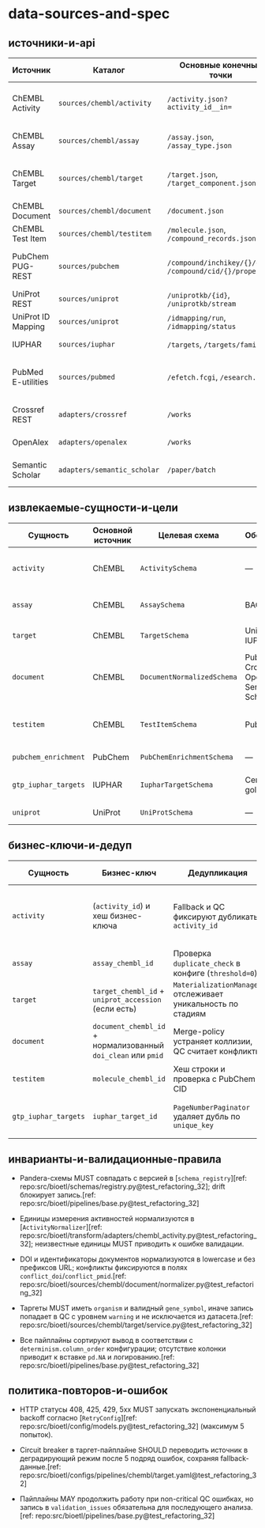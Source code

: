 # data-sources-and-spec

## источники-и-api

| Источник | Каталог | Основные конечные точки | Пагинация | Лимиты и квоты | Ретраи и таймауты | Примечания |
| --- | --- | --- | --- | --- | --- | --- |
| ChEMBL Activity | `sources/chembl/activity` | `/activity.json?activity_id__in=` | Батчи по ID, деление по длине URL | batch_size 20, `max_url_length=2000` | Глобальные ретраи из `base.yaml`, 5 попыток | Fallback-записи формируются при отказах.[ref: repo:src/bioetl/pipelines/chembl_activity.py@test_refactoring_32] |
| ChEMBL Assay | `sources/chembl/assay` | `/assay.json`, `/assay_type.json` | Смещение по offset/limit | batch_size 50 (по умолчанию) | Ретраи 5 попыток, rate limit 12 req/s | BAO-нормализация через словари.[ref: repo:src/bioetl/pipelines/chembl_assay.py@test_refactoring_32] |
| ChEMBL Target | `sources/chembl/target` | `/target.json`, `/target_component.json` | Постраничная пагинация | batch_size 25 | Персональные таймауты и circuit breaker в `target.yaml` | Обогащение UniProt/IUPHAR в отдельных стадиях.[ref: repo:src/bioetl/configs/pipelines/chembl/target.yaml@test_refactoring_32] |
| ChEMBL Document | `sources/chembl/document` | `/document.json` | Батчи по `document_chembl_id` | batch_size 10 | Таймауты 60s, ретраи 5 | Поддерживает режимы `chembl`/`all` и внешние адаптеры.[ref: repo:src/bioetl/sources/chembl/document/pipeline.py@test_refactoring_32] |
| ChEMBL Test Item | `sources/chembl/testitem` | `/molecule.json`, `/compound_records.json` | Батчи по molecule ID | batch_size 25 | Ретраи 5, rate limit 12 req/s | Пайплайн активирует PubChem для синонимов.[ref: repo:src/bioetl/sources/chembl/testitem/pipeline.py@test_refactoring_32] |
| PubChem PUG-REST | `sources/pubchem` | `/compound/inchikey/{}/cids`, `/compound/cid/{}/property` | Батчи по списку CID | batch_size 50 | Rate limit 5 req/15s (из базового профиля) | Повторные запросы с backoff при 5xx.[ref: repo:src/bioetl/sources/pubchem/request/builder.py@test_refactoring_32] |
| UniProt REST | `sources/uniprot` | `/uniprotkb/{id}`, `/uniprotkb/stream` | Cursor (stream) | rate_limit 3 req/s | Таймаут 60s, 4 попытки | Используется для таргетов и отдельного пайплайна.[ref: repo:src/bioetl/configs/pipelines/chembl/target.yaml@test_refactoring_32] |
| UniProt ID Mapping | `sources/uniprot` | `/idmapping/run`, `/idmapping/status` | Пулинг статуса | rate_limit 2 req/s | Таймаут 60s, 4 попытки | Кэширование включено для повторного использования.[ref: repo:src/bioetl/configs/pipelines/chembl/target.yaml@test_refactoring_32] |
| IUPHAR | `sources/iuphar` | `/targets`, `/targets/families` | PageNumberPaginator (size 200) | rate_limit 6 req/s | Таймаут 45s, 4 попытки | Требует `x-api-key` из окружения.[ref: repo:src/bioetl/sources/iuphar/pagination.py@test_refactoring_32] |
| PubMed E-utilities | `sources/pubmed` | `/efetch.fcgi`, `/esearch.fcgi` | Батчи по 200 ID | 3 req/s без ключа, 10 с ключом | Таймауты глобальные; backoff при ошибках | Добавляет `tool`, `email`, `api_key` в запрос.[ref: repo:src/bioetl/sources/pubmed/request/builder.py@test_refactoring_32] |
| Crossref REST | `adapters/crossref` | `/works` | Cursor (mailto) | rate_limit 2 req/s | Таймауты по профилю, ретраи 5 | Требует `mailto` в User-Agent.[ref: repo:src/bioetl/configs/pipelines/chembl/document.yaml@test_refactoring_32] |
| OpenAlex | `adapters/openalex` | `/works` | Cursor `cursor=*` | rate_limit 10 req/s | Таймауты по профилю | Требует `mailto` параметр и заголовок.[ref: repo:src/bioetl/configs/pipelines/chembl/document.yaml@test_refactoring_32] |
| Semantic Scholar | `adapters/semantic_scholar` | `/paper/batch` | Батчи по 50 ID | rate_limit 1 req/1.25s (10 с ключом) | Ретраи по базовой политике | API key опциональный, передаётся в заголовках.[ref: repo:src/bioetl/configs/pipelines/chembl/document.yaml@test_refactoring_32] |

## извлекаемые-сущности-и-цели

| Сущность | Основной источник | Целевая схема | Обогащение | Обязательные поля | Формат вывода |
| --- | --- | --- | --- | --- | --- |
| `activity` | ChEMBL | `ActivitySchema` | — | `activity_id`, `assay_chembl_id`, `molecule_chembl_id`, измерения | CSV + JSON отладочный дамп |[ref: repo:src/bioetl/pipelines/chembl_activity.py@test_refactoring_32] |
| `assay` | ChEMBL | `AssaySchema` | BAO lookup | `assay_chembl_id`, `assay_type`, `assay_category` | CSV/Parquet |[ref: repo:src/bioetl/pipelines/chembl_assay.py@test_refactoring_32] |
| `target` | ChEMBL | `TargetSchema` | UniProt, IUPHAR | `target_chembl_id`, `organism`, `gene_symbol` | Parquet (gold), CSV (qc) |[ref: repo:src/bioetl/sources/chembl/target/pipeline.py@test_refactoring_32] |
| `document` | ChEMBL | `DocumentNormalizedSchema` | PubMed, Crossref, OpenAlex, Semantic Scholar | `document_chembl_id`, `title`, `doi_clean` или `pmid` | CSV с QC-отчётами |[ref: repo:src/bioetl/sources/chembl/document/pipeline.py@test_refactoring_32] |
| `testitem` | ChEMBL | `TestItemSchema` | PubChem | `molecule_chembl_id`, связи с родителями/солями | CSV |[ref: repo:src/bioetl/sources/chembl/testitem/pipeline.py@test_refactoring_32] |
| `pubchem_enrichment` | PubChem | `PubChemEnrichmentSchema` | — | `inchikey`, `cid`, набор свойств | CSV |[ref: repo:src/bioetl/sources/pubchem/pipeline.py@test_refactoring_32] |
| `gtp_iuphar_targets` | IUPHAR | `IupharTargetSchema` | Семейства и gold-классы | `targetId`, `iuphar_target_id`, `name` | CSV + дополнительные таблицы |[ref: repo:src/bioetl/sources/iuphar/pipeline.py@test_refactoring_32] |
| `uniprot` | UniProt | `UniProtSchema` | — | `accession`, биотип, гены | Parquet |[ref: repo:src/bioetl/sources/uniprot/pipeline.py@test_refactoring_32] |

## бизнес-ключи-и-дедуп

| Сущность | Бизнес-ключ | Дедупликация | Приоритет источников |
| --- | --- | --- | --- |
| `activity` | (`activity_id`) и хеш бизнес-ключа | Fallback и QC фиксируют дубликаты `activity_id` | Чистые данные ChEMBL, fallback только при ошибках |[ref: repo:src/bioetl/sources/chembl/activity/parser/activity_parser.py@test_refactoring_32] |
| `assay` | `assay_chembl_id` | Проверка `duplicate_check` в конфиге (`threshold=0`) | ChEMBL → BAO |[ref: repo:src/bioetl/configs/pipelines/chembl/assay.yaml@test_refactoring_32] |
| `target` | `target_chembl_id` + `uniprot_accession` (если есть) | `MaterializationManager` отслеживает уникальность по стадиям | UniProt > IUPHAR > ChEMBL |[ref: repo:src/bioetl/sources/chembl/target/merge/policy.py@test_refactoring_32] |
| `document` | `document_chembl_id` + нормализованный `doi_clean` или `pmid` | Merge-policy устраняет коллизии, QC считает конфликты | Crossref > PubMed > OpenAlex > ChEMBL |[ref: repo:src/bioetl/sources/chembl/document/merge/policy.py@test_refactoring_32] |
| `testitem` | `molecule_chembl_id` | Хеш строки и проверка с PubChem CID | PubChem > ChEMBL |[ref: repo:src/bioetl/sources/chembl/testitem/merge/policy.py@test_refactoring_32] |
| `gtp_iuphar_targets` | `iuphar_target_id` | `PageNumberPaginator` удаляет дубль по `unique_key` | Семейства IUPHAR > сырые данные |[ref: repo:src/bioetl/sources/iuphar/service.py@test_refactoring_32] |

## инварианты-и-валидационные-правила

- Pandera-схемы MUST совпадать с версией в [`schema_registry`][ref: repo:src/bioetl/schemas/registry.py@test_refactoring_32]; drift блокирует запись.[ref: repo:src/bioetl/pipelines/base.py@test_refactoring_32]

- Единицы измерения активностей нормализуются в [`ActivityNormalizer`][ref: repo:src/bioetl/transform/adapters/chembl_activity.py@test_refactoring_32]; неизвестные единицы MUST приводить к ошибке валидации.

- DOI и идентификаторы документов нормализуются в lowercase и без префиксов URL; конфликты фиксируются в полях `conflict_doi`/`conflict_pmid`.[ref: repo:src/bioetl/sources/chembl/document/normalizer.py@test_refactoring_32]

- Таргеты MUST иметь `organism` и валидный `gene_symbol`, иначе запись попадает в QC с уровнем `warning` и не исключается из датасета.[ref: repo:src/bioetl/sources/chembl/target/service.py@test_refactoring_32]

- Все пайплайны сортируют вывод в соответствии с `determinism.column_order` конфигурации; отсутствие колонки приводит к вставке `pd.NA` и логированию.[ref: repo:src/bioetl/pipelines/base.py@test_refactoring_32]

## политика-повторов-и-ошибок

- HTTP статусы 408, 425, 429, 5xx MUST запускать экспоненциальный backoff согласно [`RetryConfig`][ref: repo:src/bioetl/config/models.py@test_refactoring_32] (максимум 5 попыток).

- Circuit breaker в таргет-пайплайне SHOULD переводить источник в деградирующий режим после 5 подряд ошибок, сохраняя fallback-данные.[ref: repo:src/bioetl/configs/pipelines/chembl/target.yaml@test_refactoring_32]

- Пайплайны MAY продолжить работу при non-critical QC ошибках, но запись в `validation_issues` обязательна для последующего анализа.[ref: repo:src/bioetl/pipelines/base.py@test_refactoring_32]

